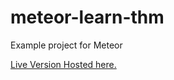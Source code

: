 # meteor-learn-thm
Example project for Meteor

[Live Version Hosted here.](http://learn-thm.meteor.com/)